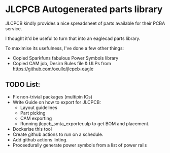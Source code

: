 JLCPCB Autogenerated parts library
==================================

JLCPCB kindly provides a nice spreadsheet of parts available for their PCBA service.

I thought it'd be useful to turn that into an eaglecad parts library.

To maximise its usefulness, I've done a few other things:

 * Copied Sparkfuns fabulous Power Symbols library
 * Copied CAM job, Desirn Rules file & ULPs from https://github.com/oxullo/jlcpcb-eagle
 
## TODO List:
 * Fix non-trivial packages (multipin ICs)
 * Write Guide on how to export for JLCPCB:
   * Layout guidelines
   * Part picking
   * CAM exporting
   * Running jlcpcb_smta_exporter.ulp to get BOM and placement.
 * Dockerise this tool
 * Create github actions to run on a schedule.
 * Add github actions linting.
 * Proceedurally generate power symbols from a list of power rails